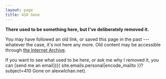 ```yaml
---
layout: page
title: 410 Gone
---
```


**There used to be something here, but I've deliberately removed it.**

You may have followed an old link, or saved this page in the past --- whatever the case, it's not here any more.
Old content may be accessible through [the Internet Archive](https://archive.org/).

If you want to see what used to be here, or ask me why I removed it, you can [send me an email]({{ site.emails.personal|encode_mailto }}?subject=410 Gone on alexwlchan.net).
